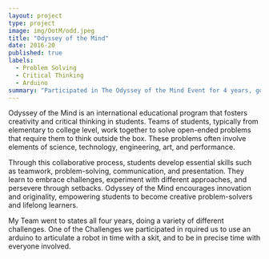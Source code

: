 ```yaml
---
layout: project
type: project
image: img/OotM/odd.jpeg
title: "Odyssey of the Mind"
date: 2016-20
published: true
labels:
  - Problem Solving
  - Critical Thinking
  - Arduino
summary: "Participated in The Odyssey of the Mind Event for 4 years, going to states every year."
---
```


Odyssey of the Mind is an international educational program that fosters creativity and critical thinking in students. Teams of students, typically from elementary to college level, work together to solve open-ended problems that require them to think outside the box. These problems often involve elements of science, technology, engineering, art, and performance.

Through this collaborative process, students develop essential skills such as teamwork, problem-solving, communication, and presentation. They learn to embrace challenges, experiment with different approaches, and persevere through setbacks. Odyssey of the Mind encourages innovation and originality, empowering students to become creative problem-solvers and lifelong learners.

My Team went to states all four years, doing a variety of different challenges. One of the Challenges we participated in rquired us to use an arduino to articulate a robot in time with a skit, and to be in precise time with everyone involved.
